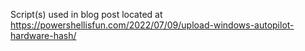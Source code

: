 Script(s) used in blog post located at https://powershellisfun.com/2022/07/09/upload-windows-autopilot-hardware-hash/